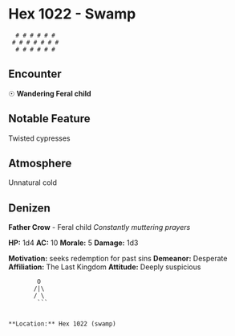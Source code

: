 # Hex 1022 - Swamp
```
  # # # # # #
 # # # # # # #
  # # # # # #
```

## Encounter

☉ **Wandering Feral child**

## Notable Feature

Twisted cypresses

## Atmosphere

Unnatural cold

## Denizen

**Father Crow** - Feral child
*Constantly muttering prayers*

**HP:** 1d4 **AC:** 10 **Morale:** 5
**Damage:** 1d3

**Motivation:** seeks redemption for past sins
**Demeanor:** Desperate
**Affiliation:** The Last Kingdom
**Attitude:** Deeply suspicious

```
        O
       /|\
       / \
        ```


**Location:** Hex 1022 (swamp)

